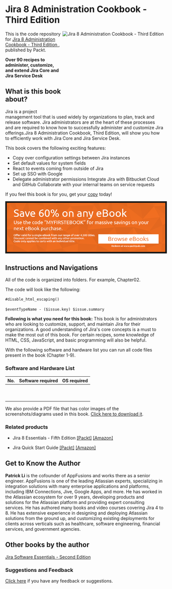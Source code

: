 # Jira 8 Administration Cookbook - Third Edition 

<a href="https://www.packtpub.com/in/application-development/jira-8-administration-cookbook-third-edition?utm_source=github&utm_medium=repository&utm_campaign=9781838558123"><img src="https://www.packtpub.com/media/catalog/product/cache/e4d64343b1bc593f1c5348fe05efa4a6/a/n/ann_cov_b13405.png" alt="Jira 8 Administration Cookbook - Third Edition " height="256px" align="right"></a>

This is the code repository for [Jira 8 Administration Cookbook - Third Edition ](https://www.packtpub.com/in/application-development/jira-8-administration-cookbook-third-edition?utm_source=github&utm_medium=repository&utm_campaign=9781838558123), published by Packt.

**Over 90 recipes to administer, customize, and extend Jira Core and Jira Service Desk**

## What is this book about?
Jira is a project management tool that is used widely by organizations to plan, track and release software. Jira administrators are at the heart of these processes and are required to know how to successfully administer and customize Jira offerings.Jira 8 Administration Cookbook, Third Edition, will show you how to efficiently work with Jira Core and Jira Service Desk.

This book covers the following exciting features:
* Copy over configuration settings between Jira instances 
* Set default values for system fields 
* React to events coming from outside of Jira 
* Set up SSO with Google 
* Delegate administrator permissions 
Integrate Jira with Bitbucket Cloud and GitHub 
Collaborate with your internal teams on service requests 

If you feel this book is for you, get your [copy](https://www.amazon.com/dp/1838558128) today!

<a href="https://www.packtpub.com/?utm_source=github&utm_medium=banner&utm_campaign=GitHubBanner"><img src="https://raw.githubusercontent.com/PacktPublishing/GitHub/master/GitHub.png" 
alt="https://www.packtpub.com/" border="5" /></a>

## Instructions and Navigations
All of the code is organized into folders. For example, Chapter02.

The code will look like the following:
```
#disable_html_escaping()

$eventTypeName - ($issue.key) $issue.summary
```

**Following is what you need for this book:**
This book is for administrators who are looking to customize, support, and maintain Jira for their organizations. A good understanding of Jira's core concepts is a must to make the most out of this book. For certain recipes, some knowledge of HTML, CSS, JavaScript, and basic programming will also be helpful.

With the following software and hardware list you can run all code files present in the book (Chapter 1-9).
### Software and Hardware List
| No. | Software required | OS required |
| -------- | ------------------------------------ | ----------------------------------- |
|  |  |  |
|  |  |  |
|  |  |  |
|  |  |  |
|  |  |  |
|  |  |  |
|  |  |  |
|  |  |  |
|  |  |  |
|  |  |  |

We also provide a PDF file that has color images of the screenshots/diagrams used in this book. [Click here to download it](https://static.packt-cdn.com/downloads/9781838558123_ColorImages.pdf).

### Related products
* Jira 8 Essentials - Fifth Edition  [[Packt]](https://www.packtpub.com/application-development/jira-8-essentials-fifth-edition?utm_source=github&utm_medium=repository&utm_campaign=9781789802818) [[Amazon]](https://www.amazon.com/dp/1789802814)

* Jira Quick Start Guide  [[Packt]](https://www.packtpub.com/application-development/jira-quick-start-guide?utm_source=github&utm_medium=repository&utm_campaign=9781789342673) [[Amazon]](https://www.amazon.com/dp/1789342678)

## Get to Know the Author
**Patrick Li**
is the cofounder of AppFusions and works there as a senior engineer. AppFusions is one of the leading Atlassian experts, specializing in integration solutions with many enterprise applications and platforms, including IBM Connections, Jive, Google Apps, and more. He has worked in the Atlassian ecosystem for over 9 years, developing products and solutions for the Atlassian platform and providing expert consulting services. He has authored many books and video courses covering Jira 4 to 8. He has extensive experience in designing and deploying Atlassian solutions from the ground up, and customizing existing deployments for clients across verticals such as healthcare, software engineering, financial services, and government agencies.

## Other books by the author
[Jira Software Essentials - Second Edition ](https://www.packtpub.com/application-development/jira-software-essentials-second-edition?utm_source=github&utm_medium=repository&utm_campaign=9781788833516)


### Suggestions and Feedback
[Click here](https://docs.google.com/forms/d/e/1FAIpQLSdy7dATC6QmEL81FIUuymZ0Wy9vH1jHkvpY57OiMeKGqib_Ow/viewform) if you have any feedback or suggestions.


